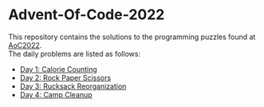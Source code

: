 # Advent-Of-Code-2022
This repository contains the solutions to the programming puzzles found at [AoC2022](https://adventofcode.com/2022).  
The daily problems are listed as follows:
* [Day 1: Calorie Counting](https://adventofcode.com/2022/day/1)
* [Day 2: Rock Paper Scissors](https://adventofcode.com/2022/day/2)
* [Day 3: Rucksack Reorganization](https://adventofcode.com/2022/day/3)
* [Day 4: Camp Cleanup](https://adventofcode.com/2022/day/4)